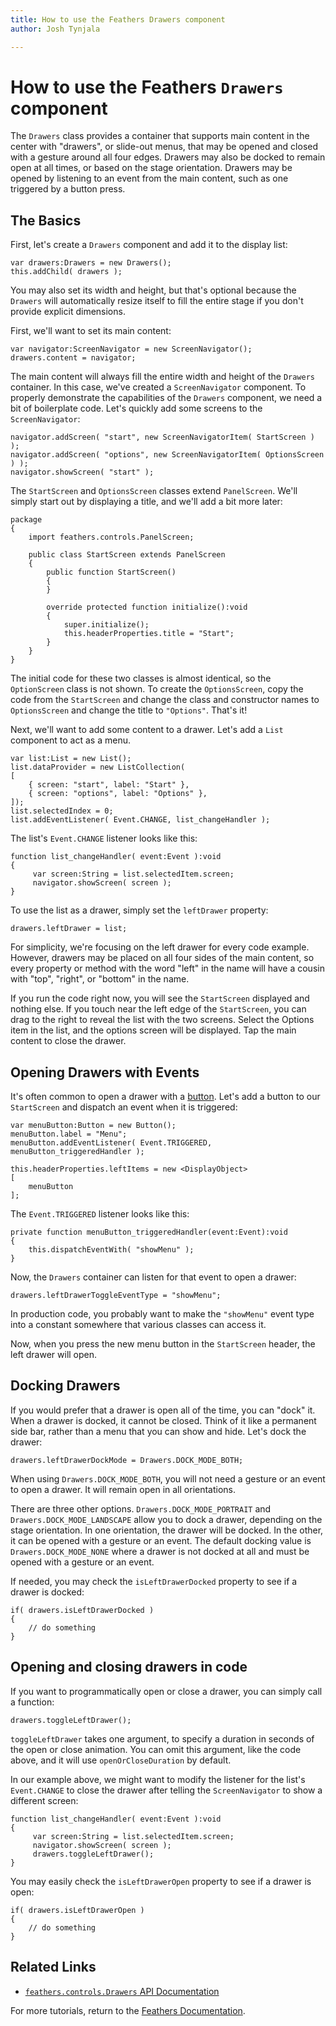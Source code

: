 ```yaml
---
title: How to use the Feathers Drawers component  
author: Josh Tynjala

---
```

# How to use the Feathers `Drawers` component

The `Drawers` class provides a container that supports main content in the center with "drawers", or slide-out menus, that may be opened and closed with a gesture around all four edges. Drawers may also be docked to remain open at all times, or based on the stage orientation. Drawers may be opened by listening to an event from the main content, such as one triggered by a button press.

## The Basics

First, let's create a `Drawers` component and add it to the display list:

``` code
var drawers:Drawers = new Drawers();
this.addChild( drawers );
```

You may also set its width and height, but that's optional because the `Drawers` will automatically resize itself to fill the entire stage if you don't provide explicit dimensions.

First, we'll want to set its main content:

``` code
var navigator:ScreenNavigator = new ScreenNavigator();
drawers.content = navigator;
```

The main content will always fill the entire width and height of the `Drawers` container. In this case, we've created a `ScreenNavigator` component. To properly demonstrate the capabilities of the `Drawers` component, we need a bit of boilerplate code. Let's quickly add some screens to the `ScreenNavigator`:

``` code
navigator.addScreen( "start", new ScreenNavigatorItem( StartScreen ) );
navigator.addScreen( "options", new ScreenNavigatorItem( OptionsScreen ) );
navigator.showScreen( "start" );
```

The `StartScreen` and `OptionsScreen` classes extend `PanelScreen`. We'll simply start out by displaying a title, and we'll add a bit more later:

``` code
package
{
    import feathers.controls.PanelScreen;
 
    public class StartScreen extends PanelScreen
    {
        public function StartScreen()
        {
        }
 
        override protected function initialize():void
        {
            super.initialize();
            this.headerProperties.title = "Start";
        }
    }
}
```

The initial code for these two classes is almost identical, so the `OptionScreen` class is not shown. To create the `OptionsScreen`, copy the code from the `StartScreen` and change the class and constructor names to `OptionsScreen` and change the title to `"Options"`. That's it!

Next, we'll want to add some content to a drawer. Let's add a `List` component to act as a menu.

``` code
var list:List = new List();
list.dataProvider = new ListCollection(
[
    { screen: "start", label: "Start" },
    { screen: "options", label: "Options" },
]);
list.selectedIndex = 0;
list.addEventListener( Event.CHANGE, list_changeHandler );
```

The list's `Event.CHANGE` listener looks like this:

``` code
function list_changeHandler( event:Event ):void
{
     var screen:String = list.selectedItem.screen;
     navigator.showScreen( screen );
}
```

To use the list as a drawer, simply set the `leftDrawer` property:

``` code
drawers.leftDrawer = list;
```

For simplicity, we're focusing on the left drawer for every code example. However, drawers may be placed on all four sides of the main content, so every property or method with the word "left" in the name will have a cousin with "top", "right", or "bottom" in the name.

If you run the code right now, you will see the `StartScreen` displayed and nothing else. If you touch near the left edge of the `StartScreen`, you can drag to the right to reveal the list with the two screens. Select the Options item in the list, and the options screen will be displayed. Tap the main content to close the drawer.

## Opening Drawers with Events

It's often common to open a drawer with a [button](button.html). Let's add a button to our `StartScreen` and dispatch an event when it is triggered:

``` code
var menuButton:Button = new Button();
menuButton.label = "Menu";
menuButton.addEventListener( Event.TRIGGERED, menuButton_triggeredHandler ); 
 
this.headerProperties.leftItems = new <DisplayObject>
[
    menuButton
];
```

The `Event.TRIGGERED` listener looks like this:

``` code
private function menuButton_triggeredHandler(event:Event):void
{
    this.dispatchEventWith( "showMenu" );
}
```

Now, the `Drawers` container can listen for that event to open a drawer:

``` code
drawers.leftDrawerToggleEventType = "showMenu";
```

In production code, you probably want to make the `"showMenu"` event type into a constant somewhere that various classes can access it.

Now, when you press the new menu button in the `StartScreen` header, the left drawer will open.

## Docking Drawers

If you would prefer that a drawer is open all of the time, you can "dock" it. When a drawer is docked, it cannot be closed. Think of it like a permanent side bar, rather than a menu that you can show and hide. Let's dock the drawer:

``` code
drawers.leftDrawerDockMode = Drawers.DOCK_MODE_BOTH;
```

When using `Drawers.DOCK_MODE_BOTH`, you will not need a gesture or an event to open a drawer. It will remain open in all orientations.

There are three other options. `Drawers.DOCK_MODE_PORTRAIT` and `Drawers.DOCK_MODE_LANDSCAPE` allow you to dock a drawer, depending on the stage orientation. In one orientation, the drawer will be docked. In the other, it can be opened with a gesture or an event. The default docking value is `Drawers.DOCK_MODE_NONE` where a drawer is not docked at all and must be opened with a gesture or an event.

If needed, you may check the `isLeftDrawerDocked` property to see if a drawer is docked:

``` code
if( drawers.isLeftDrawerDocked )
{
    // do something
}
```

## Opening and closing drawers in code

If you want to programmatically open or close a drawer, you can simply call a function:

``` code
drawers.toggleLeftDrawer();
```

`toggleLeftDrawer` takes one argument, to specify a duration in seconds of the open or close animation. You can omit this argument, like the code above, and it will use `openOrCloseDuration` by default.

In our example above, we might want to modify the listener for the list's `Event.CHANGE` to close the drawer after telling the `ScreenNavigator` to show a different screen:

``` code
function list_changeHandler( event:Event ):void
{
     var screen:String = list.selectedItem.screen;
     navigator.showScreen( screen );
     drawers.toggleLeftDrawer();
}
```

You may easily check the `isLeftDrawerOpen` property to see if a drawer is open:

``` code
if( drawers.isLeftDrawerOpen )
{
    // do something
}
```

## Related Links

-   [`feathers.controls.Drawers` API Documentation](../api-reference/feathers/controls/Drawers.html)

For more tutorials, return to the [Feathers Documentation](index.html).


